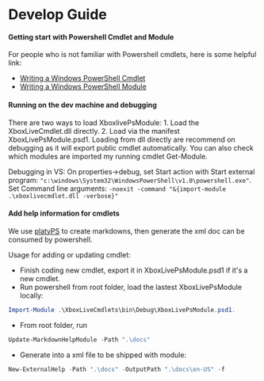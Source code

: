 # Develop Guide
#### Getting start with Powershell Cmdlet and Module
For people who is not familiar with Powershell cmdlets, here is some helpful link:
* [Writing a Windows PowerShell Cmdlet](https://msdn.microsoft.com/en-us/library/dd878294(v=vs.85).aspx)
* [Writing a Windows PowerShell Module](https://msdn.microsoft.com/en-us/library/dd878310(v=vs.85).aspx)

#### Running on the dev machine and debugging
There are two ways to load XboxlivePsModule: 1. Load the XboxLiveCmdlet.dll directly. 2. Load via the manifest XboxLivePsModule.psd1. Loading from dll directly are recommend on debugging as it will export public cmdlet automatically. You can also check which modules are imported my running cmdlet Get-Module.

Debugging in VS:
On properties->debug, set Start action with Start external program: `"c:\windows\System32\WindowsPowerShell\v1.0\powershell.exe"`. Set Command line arguments: `-noexit -command "&{import-module .\xboxlivecmdlet.dll -verbose}"`

#### Add help information for cmdlets
We use [platyPS](https://github.com/PowerShell/platyPS) to create markdowns, then generate the xml doc can be consumed by powershell. 

Usage for adding or updating cmdlet: 
* Finish coding new cmdlet, export it in XboxLivePsModule.psd1 if it's a new cmdlet.
* Run powershell from root folder, load the lastest XboxLivePsModule locally: 
```powershell
Import-Module .\XboxLiveCmdlets\bin\Debug\XboxLivePsModule.psd1.
```
* From root folder, run 
```powershell
Update-MarkdownHelpModule -Path ".\docs"
```
* Generate into a xml file to be shipped with module: 
```powershell
New-ExternalHelp -Path ".\docs" -OutputPath ".\docs\en-US" -f
```
